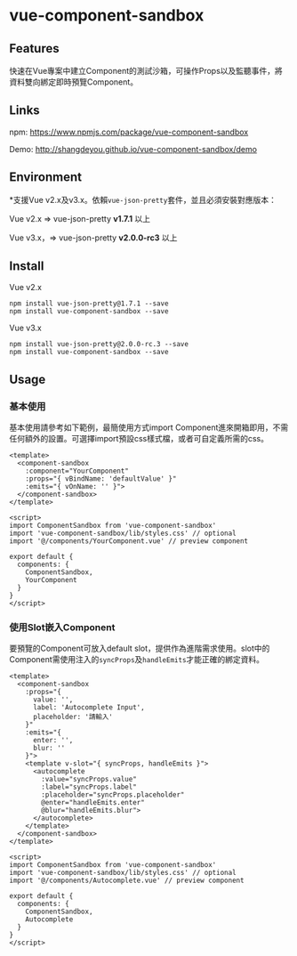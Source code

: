 # vue-component-sandbox

## Features

快速在Vue專案中建立Component的測試沙箱，可操作Props以及監聽事件，將資料雙向綁定即時預覽Component。

## Links

npm: https://www.npmjs.com/package/vue-component-sandbox

Demo: http://shangdeyou.github.io/vue-component-sandbox/demo

## Environment

*支援Vue v2.x及v3.x。依賴`vue-json-pretty`套件，並且必須安裝對應版本：

Vue v2.x => vue-json-pretty **v1.7.1** 以上

Vue v3.x，=> vue-json-pretty **v2.0.0-rc3** 以上

## Install

Vue v2.x

```
npm install vue-json-pretty@1.7.1 --save
npm install vue-component-sandbox --save
```

Vue v3.x

```
npm install vue-json-pretty@2.0.0-rc.3 --save
npm install vue-component-sandbox --save
```

## Usage

### 基本使用

基本使用請參考如下範例，最簡使用方式import Component進來開箱即用，不需任何額外的設置。可選擇import預設css樣式檔，或者可自定義所需的css。

```
<template>
  <component-sandbox
    :component="YourComponent"
    :props="{ vBindName: 'defaultValue' }"
    :emits="{ vOnName: '' }">
  </component-sandbox>
</template>

<script>
import ComponentSandbox from 'vue-component-sandbox'
import 'vue-component-sandbox/lib/styles.css' // optional
import '@/components/YourComponent.vue' // preview component

export default {
  components: {
    ComponentSandbox,
    YourComponent
  }
}
</script>
```

### 使用Slot嵌入Component

要預覽的Component可放入default slot，提供作為進階需求使用。slot中的Component需使用注入的`syncProps`及`handleEmits`才能正確的綁定資料。

```
<template>
  <component-sandbox
    :props="{
      value: '',
      label: 'Autocomplete Input',
      placeholder: '請輸入'
    }"
    :emits="{
      enter: '',
      blur: ''
    }">
    <template v-slot="{ syncProps, handleEmits }">
      <autocomplete
        :value="syncProps.value"
        :label="syncProps.label"
        :placeholder="syncProps.placeholder"
        @enter="handleEmits.enter"
        @blur="handleEmits.blur">
      </autocomplete>
    </template>
  </component-sandbox>
</template>

<script>
import ComponentSandbox from 'vue-component-sandbox'
import 'vue-component-sandbox/lib/styles.css' // optional
import '@/components/Autocomplete.vue' // preview component

export default {
  components: {
    ComponentSandbox,
    Autocomplete
  }
}
</script>
```
